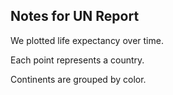## Notes for UN Report

We plotted life expectancy over time.

Each point represents a country. 

Continents are grouped by color. 